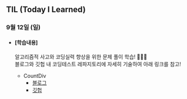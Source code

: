 ## TIL (Today I Learned)

### 9월 12일 (일)

- #### [학습내용]
  
  알고리즘적 사고와 코딩실력 향상을 위한 문제 풀이 학습! 🧑🏻‍💻   
  블로그와 깃헙 내 코딩테스트 레파지토리에 자세히 기술하여 아래 링크를 참고!
  
  - CountDiv
    - [블로그](https://green1229.tistory.com/175)
    - [깃헙](https://github.com/GREENOVER/CodingTest/tree/main/CountDiv)

